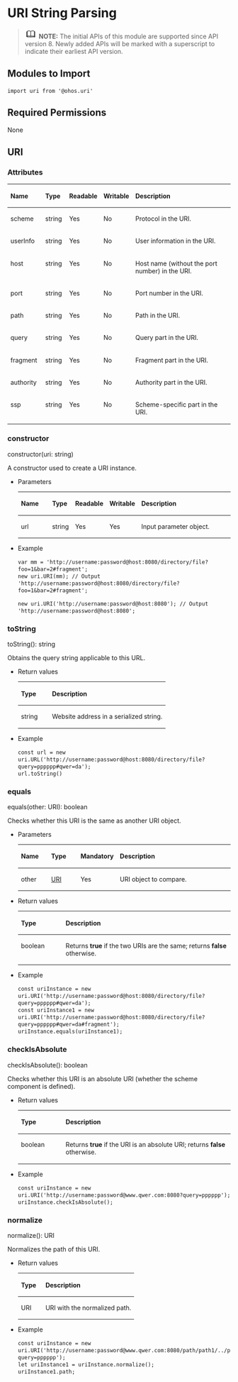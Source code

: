 # URI String Parsing<a name="EN-US_TOPIC_0000001206361591"></a>

>![](../../public_sys-resources/icon-note.gif) **NOTE:** 
>The initial APIs of this module are supported since API version 8. Newly added APIs will be marked with a superscript to indicate their earliest API version.

## Modules to Import<a name="section2080512344162"></a>

```
import uri from '@ohos.uri'  
```

## Required Permissions<a name="section11257113618419"></a>

None

## URI<a name="section148871646203714"></a>

### Attributes<a name="section18482944113517"></a>

<a name="table20482104463514"></a>
<table><thead align="left"><tr id="row1348214444357"><th class="cellrowborder" valign="top" width="15.870000000000001%" id="mcps1.1.6.1.1"><p id="p184822443351"><a name="p184822443351"></a><a name="p184822443351"></a>Name</p>
</th>
<th class="cellrowborder" valign="top" width="10.86%" id="mcps1.1.6.1.2"><p id="p1648254415353"><a name="p1648254415353"></a><a name="p1648254415353"></a>Type</p>
</th>
<th class="cellrowborder" valign="top" width="9.34%" id="mcps1.1.6.1.3"><p id="p9482124413355"><a name="p9482124413355"></a><a name="p9482124413355"></a>Readable</p>
</th>
<th class="cellrowborder" valign="top" width="11.51%" id="mcps1.1.6.1.4"><p id="p3482124493515"><a name="p3482124493515"></a><a name="p3482124493515"></a>Writable</p>
</th>
<th class="cellrowborder" valign="top" width="52.42%" id="mcps1.1.6.1.5"><p id="p12482104483513"><a name="p12482104483513"></a><a name="p12482104483513"></a>Description</p>
</th>
</tr>
</thead>
<tbody><tr id="row148254473513"><td class="cellrowborder" valign="top" width="15.870000000000001%" headers="mcps1.1.6.1.1 "><p id="p1832319183511"><a name="p1832319183511"></a><a name="p1832319183511"></a>scheme</p>
</td>
<td class="cellrowborder" valign="top" width="10.86%" headers="mcps1.1.6.1.2 "><p id="p3482124417356"><a name="p3482124417356"></a><a name="p3482124417356"></a>string</p>
</td>
<td class="cellrowborder" valign="top" width="9.34%" headers="mcps1.1.6.1.3 "><p id="p16483194443514"><a name="p16483194443514"></a><a name="p16483194443514"></a>Yes</p>
</td>
<td class="cellrowborder" valign="top" width="11.51%" headers="mcps1.1.6.1.4 "><p id="p630714163422"><a name="p630714163422"></a><a name="p630714163422"></a>No</p>
</td>
<td class="cellrowborder" valign="top" width="52.42%" headers="mcps1.1.6.1.5 "><p id="p72131224114411"><a name="p72131224114411"></a><a name="p72131224114411"></a>Protocol in the URI.</p>
</td>
</tr>
<tr id="row58631729183511"><td class="cellrowborder" valign="top" width="15.870000000000001%" headers="mcps1.1.6.1.1 "><p id="p1669917383355"><a name="p1669917383355"></a><a name="p1669917383355"></a>userInfo</p>
</td>
<td class="cellrowborder" valign="top" width="10.86%" headers="mcps1.1.6.1.2 "><p id="p986510296359"><a name="p986510296359"></a><a name="p986510296359"></a>string</p>
</td>
<td class="cellrowborder" valign="top" width="9.34%" headers="mcps1.1.6.1.3 "><p id="p14865182993518"><a name="p14865182993518"></a><a name="p14865182993518"></a>Yes</p>
</td>
<td class="cellrowborder" valign="top" width="11.51%" headers="mcps1.1.6.1.4 "><p id="p1586552915355"><a name="p1586552915355"></a><a name="p1586552915355"></a>No</p>
</td>
<td class="cellrowborder" valign="top" width="52.42%" headers="mcps1.1.6.1.5 "><p id="p12865829133514"><a name="p12865829133514"></a><a name="p12865829133514"></a>User information in the URI.</p>
</td>
</tr>
<tr id="row173737374371"><td class="cellrowborder" valign="top" width="15.870000000000001%" headers="mcps1.1.6.1.1 "><p id="p73744376373"><a name="p73744376373"></a><a name="p73744376373"></a>host</p>
</td>
<td class="cellrowborder" valign="top" width="10.86%" headers="mcps1.1.6.1.2 "><p id="p183741337173714"><a name="p183741337173714"></a><a name="p183741337173714"></a>string</p>
</td>
<td class="cellrowborder" valign="top" width="9.34%" headers="mcps1.1.6.1.3 "><p id="p13374237173711"><a name="p13374237173711"></a><a name="p13374237173711"></a>Yes</p>
</td>
<td class="cellrowborder" valign="top" width="11.51%" headers="mcps1.1.6.1.4 "><p id="p1737416372376"><a name="p1737416372376"></a><a name="p1737416372376"></a>No</p>
</td>
<td class="cellrowborder" valign="top" width="52.42%" headers="mcps1.1.6.1.5 "><p id="p737414373372"><a name="p737414373372"></a><a name="p737414373372"></a>Host name (without the port number) in the URI.</p>
</td>
</tr>
<tr id="row18603545143715"><td class="cellrowborder" valign="top" width="15.870000000000001%" headers="mcps1.1.6.1.1 "><p id="p1360410454373"><a name="p1360410454373"></a><a name="p1360410454373"></a>port</p>
</td>
<td class="cellrowborder" valign="top" width="10.86%" headers="mcps1.1.6.1.2 "><p id="p1260410456378"><a name="p1260410456378"></a><a name="p1260410456378"></a>string</p>
</td>
<td class="cellrowborder" valign="top" width="9.34%" headers="mcps1.1.6.1.3 "><p id="p146042453371"><a name="p146042453371"></a><a name="p146042453371"></a>Yes</p>
</td>
<td class="cellrowborder" valign="top" width="11.51%" headers="mcps1.1.6.1.4 "><p id="p460416456374"><a name="p460416456374"></a><a name="p460416456374"></a>No</p>
</td>
<td class="cellrowborder" valign="top" width="52.42%" headers="mcps1.1.6.1.5 "><p id="p3153171613242"><a name="p3153171613242"></a><a name="p3153171613242"></a>Port number in the URI.</p>
</td>
</tr>
<tr id="row15118124793712"><td class="cellrowborder" valign="top" width="15.870000000000001%" headers="mcps1.1.6.1.1 "><p id="p9121914204110"><a name="p9121914204110"></a><a name="p9121914204110"></a>path</p>
</td>
<td class="cellrowborder" valign="top" width="10.86%" headers="mcps1.1.6.1.2 "><p id="p41181471376"><a name="p41181471376"></a><a name="p41181471376"></a>string</p>
</td>
<td class="cellrowborder" valign="top" width="9.34%" headers="mcps1.1.6.1.3 "><p id="p10118447153719"><a name="p10118447153719"></a><a name="p10118447153719"></a>Yes</p>
</td>
<td class="cellrowborder" valign="top" width="11.51%" headers="mcps1.1.6.1.4 "><p id="p1111884793714"><a name="p1111884793714"></a><a name="p1111884793714"></a>No</p>
</td>
<td class="cellrowborder" valign="top" width="52.42%" headers="mcps1.1.6.1.5 "><p id="p18565132916244"><a name="p18565132916244"></a><a name="p18565132916244"></a>Path in the URI.</p>
</td>
</tr>
<tr id="row2998164312378"><td class="cellrowborder" valign="top" width="15.870000000000001%" headers="mcps1.1.6.1.1 "><p id="p20998643103713"><a name="p20998643103713"></a><a name="p20998643103713"></a>query</p>
</td>
<td class="cellrowborder" valign="top" width="10.86%" headers="mcps1.1.6.1.2 "><p id="p1899804315372"><a name="p1899804315372"></a><a name="p1899804315372"></a>string</p>
</td>
<td class="cellrowborder" valign="top" width="9.34%" headers="mcps1.1.6.1.3 "><p id="p1399820431377"><a name="p1399820431377"></a><a name="p1399820431377"></a>Yes</p>
</td>
<td class="cellrowborder" valign="top" width="11.51%" headers="mcps1.1.6.1.4 "><p id="p29980434371"><a name="p29980434371"></a><a name="p29980434371"></a>No</p>
</td>
<td class="cellrowborder" valign="top" width="52.42%" headers="mcps1.1.6.1.5 "><p id="p1299814373714"><a name="p1299814373714"></a><a name="p1299814373714"></a>Query part in the URI.</p>
</td>
</tr>
<tr id="row6527542193711"><td class="cellrowborder" valign="top" width="15.870000000000001%" headers="mcps1.1.6.1.1 "><p id="p1852784212370"><a name="p1852784212370"></a><a name="p1852784212370"></a>fragment</p>
</td>
<td class="cellrowborder" valign="top" width="10.86%" headers="mcps1.1.6.1.2 "><p id="p205271742183711"><a name="p205271742183711"></a><a name="p205271742183711"></a>string</p>
</td>
<td class="cellrowborder" valign="top" width="9.34%" headers="mcps1.1.6.1.3 "><p id="p952724233717"><a name="p952724233717"></a><a name="p952724233717"></a>Yes</p>
</td>
<td class="cellrowborder" valign="top" width="11.51%" headers="mcps1.1.6.1.4 "><p id="p1452784214373"><a name="p1452784214373"></a><a name="p1452784214373"></a>No</p>
</td>
<td class="cellrowborder" valign="top" width="52.42%" headers="mcps1.1.6.1.5 "><p id="p18527842143718"><a name="p18527842143718"></a><a name="p18527842143718"></a>Fragment part in the URI.</p>
</td>
</tr>
<tr id="row1221604019378"><td class="cellrowborder" valign="top" width="15.870000000000001%" headers="mcps1.1.6.1.1 "><p id="p12161040193711"><a name="p12161040193711"></a><a name="p12161040193711"></a>authority</p>
</td>
<td class="cellrowborder" valign="top" width="10.86%" headers="mcps1.1.6.1.2 "><p id="p12161040103714"><a name="p12161040103714"></a><a name="p12161040103714"></a>string</p>
</td>
<td class="cellrowborder" valign="top" width="9.34%" headers="mcps1.1.6.1.3 "><p id="p621674073715"><a name="p621674073715"></a><a name="p621674073715"></a>Yes</p>
</td>
<td class="cellrowborder" valign="top" width="11.51%" headers="mcps1.1.6.1.4 "><p id="p1821624033711"><a name="p1821624033711"></a><a name="p1821624033711"></a>No</p>
</td>
<td class="cellrowborder" valign="top" width="52.42%" headers="mcps1.1.6.1.5 "><p id="p1421614403377"><a name="p1421614403377"></a><a name="p1421614403377"></a>Authority part in the URI.</p>
</td>
</tr>
<tr id="row763211357376"><td class="cellrowborder" valign="top" width="15.870000000000001%" headers="mcps1.1.6.1.1 "><p id="p1863313520378"><a name="p1863313520378"></a><a name="p1863313520378"></a>ssp</p>
</td>
<td class="cellrowborder" valign="top" width="10.86%" headers="mcps1.1.6.1.2 "><p id="p8633113583715"><a name="p8633113583715"></a><a name="p8633113583715"></a>string</p>
</td>
<td class="cellrowborder" valign="top" width="9.34%" headers="mcps1.1.6.1.3 "><p id="p1663363533710"><a name="p1663363533710"></a><a name="p1663363533710"></a>Yes</p>
</td>
<td class="cellrowborder" valign="top" width="11.51%" headers="mcps1.1.6.1.4 "><p id="p1763312358374"><a name="p1763312358374"></a><a name="p1763312358374"></a>No</p>
</td>
<td class="cellrowborder" valign="top" width="52.42%" headers="mcps1.1.6.1.5 "><p id="p363383518374"><a name="p363383518374"></a><a name="p363383518374"></a>Scheme-specific part in the URI.</p>
</td>
</tr>
</tbody>
</table>

### constructor<a name="section796748155213"></a>

constructor\(uri: string\)

A constructor used to create a URI instance.

-   Parameters

    <a name="table1723015271384"></a>
    <table><thead align="left"><tr id="row42301327153814"><th class="cellrowborder" valign="top" width="15.870000000000001%" id="mcps1.1.6.1.1"><p id="p102307272383"><a name="p102307272383"></a><a name="p102307272383"></a>Name</p>
    </th>
    <th class="cellrowborder" valign="top" width="10.86%" id="mcps1.1.6.1.2"><p id="p202307278382"><a name="p202307278382"></a><a name="p202307278382"></a>Type</p>
    </th>
    <th class="cellrowborder" valign="top" width="9.34%" id="mcps1.1.6.1.3"><p id="p19231227113813"><a name="p19231227113813"></a><a name="p19231227113813"></a>Readable</p>
    </th>
    <th class="cellrowborder" valign="top" width="11.51%" id="mcps1.1.6.1.4"><p id="p1123113278381"><a name="p1123113278381"></a><a name="p1123113278381"></a>Writable</p>
    </th>
    <th class="cellrowborder" valign="top" width="52.42%" id="mcps1.1.6.1.5"><p id="p5231172773815"><a name="p5231172773815"></a><a name="p5231172773815"></a>Description</p>
    </th>
    </tr>
    </thead>
    <tbody><tr id="row122318279387"><td class="cellrowborder" valign="top" width="15.870000000000001%" headers="mcps1.1.6.1.1 "><p id="p161271253807"><a name="p161271253807"></a><a name="p161271253807"></a>url</p>
    </td>
    <td class="cellrowborder" valign="top" width="10.86%" headers="mcps1.1.6.1.2 "><p id="p11231102719382"><a name="p11231102719382"></a><a name="p11231102719382"></a>string</p>
    </td>
    <td class="cellrowborder" valign="top" width="9.34%" headers="mcps1.1.6.1.3 "><p id="p182311827173812"><a name="p182311827173812"></a><a name="p182311827173812"></a>Yes</p>
    </td>
    <td class="cellrowborder" valign="top" width="11.51%" headers="mcps1.1.6.1.4 "><p id="p1023152712389"><a name="p1023152712389"></a><a name="p1023152712389"></a>Yes</p>
    </td>
    <td class="cellrowborder" valign="top" width="52.42%" headers="mcps1.1.6.1.5 "><p id="p323132783819"><a name="p323132783819"></a><a name="p323132783819"></a>Input parameter object.</p>
    </td>
    </tr>
    </tbody>
    </table>


-   Example

    ```
    var mm = 'http://username:password@host:8080/directory/file?foo=1&bar=2#fragment';
    new uri.URI(mm); // Output 'http://username:password@host:8080/directory/file?foo=1&bar=2#fragment';
    ```

    ```
    new uri.URI('http://username:password@host:8080'); // Output 'http://username:password@host:8080';
    ```


### toString<a name="section1520812025513"></a>

toString\(\): string

Obtains the query string applicable to this URL.

-   Return values

    <a name="table201041412244"></a>
    <table><thead align="left"><tr id="row410431122411"><th class="cellrowborder" valign="top" width="20.990000000000002%" id="mcps1.1.3.1.1"><p id="p110413182418"><a name="p110413182418"></a><a name="p110413182418"></a>Type</p>
    </th>
    <th class="cellrowborder" valign="top" width="79.01%" id="mcps1.1.3.1.2"><p id="p181042116249"><a name="p181042116249"></a><a name="p181042116249"></a>Description</p>
    </th>
    </tr>
    </thead>
    <tbody><tr id="row110421182413"><td class="cellrowborder" valign="top" width="20.990000000000002%" headers="mcps1.1.3.1.1 "><p id="p510461102411"><a name="p510461102411"></a><a name="p510461102411"></a>string</p>
    </td>
    <td class="cellrowborder" valign="top" width="79.01%" headers="mcps1.1.3.1.2 "><p id="p159992542327"><a name="p159992542327"></a><a name="p159992542327"></a>Website address in a serialized string.</p>
    </td>
    </tr>
    </tbody>
    </table>


-   Example

    ```
    const url = new uri.URL('http://username:password@host:8080/directory/file?query=pppppp#qwer=da');
    url.toString()
    ```


### equals<a name="section8201184114551"></a>

equals\(other: URI\): boolean

Checks whether this URI is the same as another URI object.

-   Parameters

    <a name="table69661135912"></a>
    <table><thead align="left"><tr id="row149668318915"><th class="cellrowborder" valign="top" width="14.82%" id="mcps1.1.5.1.1"><p id="p7966738914"><a name="p7966738914"></a><a name="p7966738914"></a>Name</p>
    </th>
    <th class="cellrowborder" valign="top" width="14.729999999999999%" id="mcps1.1.5.1.2"><p id="p296713699"><a name="p296713699"></a><a name="p296713699"></a>Type</p>
    </th>
    <th class="cellrowborder" valign="top" width="9.16%" id="mcps1.1.5.1.3"><p id="p196718315911"><a name="p196718315911"></a><a name="p196718315911"></a>Mandatory</p>
    </th>
    <th class="cellrowborder" valign="top" width="61.29%" id="mcps1.1.5.1.4"><p id="p9967231197"><a name="p9967231197"></a><a name="p9967231197"></a>Description</p>
    </th>
    </tr>
    </thead>
    <tbody><tr id="row99671533914"><td class="cellrowborder" valign="top" width="14.82%" headers="mcps1.1.5.1.1 "><p id="p79671633910"><a name="p79671633910"></a><a name="p79671633910"></a>other</p>
    </td>
    <td class="cellrowborder" valign="top" width="14.729999999999999%" headers="mcps1.1.5.1.2 "><p id="p780818507106"><a name="p780818507106"></a><a name="p780818507106"></a><a href="#section148871646203714">URI</a></p>
    </td>
    <td class="cellrowborder" valign="top" width="9.16%" headers="mcps1.1.5.1.3 "><p id="p19671336916"><a name="p19671336916"></a><a name="p19671336916"></a>Yes</p>
    </td>
    <td class="cellrowborder" valign="top" width="61.29%" headers="mcps1.1.5.1.4 "><p id="p69671631796"><a name="p69671631796"></a><a name="p69671631796"></a>URI object to compare.</p>
    </td>
    </tr>
    </tbody>
    </table>


-   Return values

    <a name="table648816575178"></a>
    <table><thead align="left"><tr id="row54897577177"><th class="cellrowborder" valign="top" width="20.990000000000002%" id="mcps1.1.3.1.1"><p id="p548916576172"><a name="p548916576172"></a><a name="p548916576172"></a>Type</p>
    </th>
    <th class="cellrowborder" valign="top" width="79.01%" id="mcps1.1.3.1.2"><p id="p748995711718"><a name="p748995711718"></a><a name="p748995711718"></a>Description</p>
    </th>
    </tr>
    </thead>
    <tbody><tr id="row448917570178"><td class="cellrowborder" valign="top" width="20.990000000000002%" headers="mcps1.1.3.1.1 "><p id="p848910579172"><a name="p848910579172"></a><a name="p848910579172"></a>boolean</p>
    </td>
    <td class="cellrowborder" valign="top" width="79.01%" headers="mcps1.1.3.1.2 "><p id="p18489257161712"><a name="p18489257161712"></a><a name="p18489257161712"></a>Returns <strong id="b137321971865"><a name="b137321971865"></a><a name="b137321971865"></a>true</strong> if the two URIs are the same; returns <strong id="b1160661310617"><a name="b1160661310617"></a><a name="b1160661310617"></a>false</strong> otherwise.</p>
    </td>
    </tr>
    </tbody>
    </table>


-   Example

    ```
    const uriInstance = new uri.URI('http://username:password@host:8080/directory/file?query=pppppp#qwer=da');
    const uriInstance1 = new uri.URI('http://username:password@host:8080/directory/file?query=pppppp#qwer=da#fragment');
    uriInstance.equals(uriInstance1);
    ```


### checkIsAbsolute<a name="section17961333135611"></a>

checkIsAbsolute\(\): boolean

Checks whether this URI is an absolute URI \(whether the scheme component is defined\).

-   Return values

    <a name="table10605130142117"></a>
    <table><thead align="left"><tr id="row156051502216"><th class="cellrowborder" valign="top" width="20.990000000000002%" id="mcps1.1.3.1.1"><p id="p1260640112112"><a name="p1260640112112"></a><a name="p1260640112112"></a>Type</p>
    </th>
    <th class="cellrowborder" valign="top" width="79.01%" id="mcps1.1.3.1.2"><p id="p136062012215"><a name="p136062012215"></a><a name="p136062012215"></a><strong id="b33155560324644"><a name="b33155560324644"></a><a name="b33155560324644"></a>Description</strong></p>
    </th>
    </tr>
    </thead>
    <tbody><tr id="row176062022120"><td class="cellrowborder" valign="top" width="20.990000000000002%" headers="mcps1.1.3.1.1 "><p id="p19606140142119"><a name="p19606140142119"></a><a name="p19606140142119"></a>boolean</p>
    </td>
    <td class="cellrowborder" valign="top" width="79.01%" headers="mcps1.1.3.1.2 "><p id="p2060690182114"><a name="p2060690182114"></a><a name="p2060690182114"></a>Returns <strong id="b1461184214711"><a name="b1461184214711"></a><a name="b1461184214711"></a>true</strong> if the URI is an absolute URI; returns <strong id="b13725458815"><a name="b13725458815"></a><a name="b13725458815"></a>false</strong> otherwise.</p>
    </td>
    </tr>
    </tbody>
    </table>


-   Example

    ```
    const uriInstance = new uri.URI('http://username:password@www.qwer.com:8080?query=pppppp');
    uriInstance.checkIsAbsolute();
    ```


### normalize<a name="section974214585573"></a>

normalize\(\): URI

Normalizes the path of this URI.

-   Return values

    <a name="table981932613263"></a>
    <table><thead align="left"><tr id="row38194264264"><th class="cellrowborder" valign="top" width="20.990000000000002%" id="mcps1.1.3.1.1"><p id="p178208263269"><a name="p178208263269"></a><a name="p178208263269"></a>Type</p>
    </th>
    <th class="cellrowborder" valign="top" width="79.01%" id="mcps1.1.3.1.2"><p id="p15820112672617"><a name="p15820112672617"></a><a name="p15820112672617"></a>Description</p>
    </th>
    </tr>
    </thead>
    <tbody><tr id="row2820172622610"><td class="cellrowborder" valign="top" width="20.990000000000002%" headers="mcps1.1.3.1.1 "><p id="p13820122613264"><a name="p13820122613264"></a><a name="p13820122613264"></a>URI</p>
    </td>
    <td class="cellrowborder" valign="top" width="79.01%" headers="mcps1.1.3.1.2 "><p id="p18497141212339"><a name="p18497141212339"></a><a name="p18497141212339"></a>URI with the normalized path.</p>
    </td>
    </tr>
    </tbody>
    </table>


-   Example

    ```
    const uriInstance = new uri.URI('http://username:password@www.qwer.com:8080/path/path1/../path2/./path3?query=pppppp');
    let uriInstance1 = uriInstance.normalize();
    uriInstance1.path;
    ```


